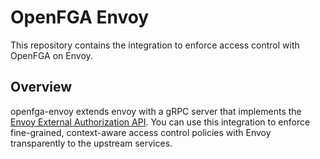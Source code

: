 # OpenFGA Envoy

This repository contains the integration to enforce access control with OpenFGA on Envoy.

## Overview

openfga-envoy extends envoy with a gRPC server that implements the [Envoy External Authorization API](https://www.envoyproxy.io/docs/envoy/latest/intro/arch_overview/security/ext_authz_filter.html). You can use this integration to enforce fine-grained, context-aware access control policies with Envoy transparently to the upstream services.
